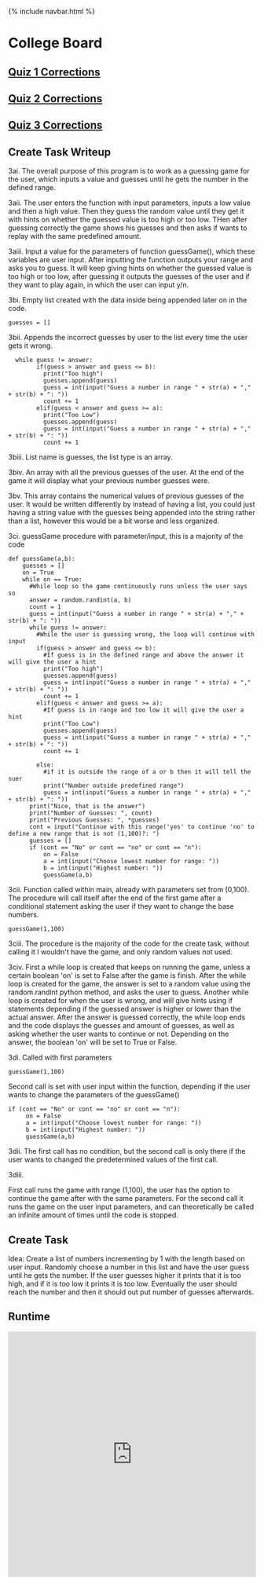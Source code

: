 {% include navbar.html %}



# College Board 

## [Quiz 1 Corrections](https://ninjabreadlord.github.io/Tri-3-Everitt-Cheng/tests/quiz1)
## [Quiz 2 Corrections](https://ninjabreadlord.github.io/Tri-3-Everitt-Cheng/tests/quiz2)
## [Quiz 3 Corrections](https://ninjabreadlord.github.io/Tri-3-Everitt-Cheng/tests/quiz3)



## Create Task Writeup

3ai. The overall purpose of this program is to work as a guessing game for the user, which inputs a value and guesses until he gets the number in the defined range. 

3aii. The user enters the function with input parameters, inputs a low value and then a high value. Then they guess the random value until they get it with hints on whether the guessed value is too high or too low. THen after guessing correctly the game shows his guesses and then asks if wants to replay with the same predefined amount.

3aiii. Input a value for the parameters of function guessGame(), which these variables are user input. After inputting the function outputs your range and asks you to guess. It will keep giving hints on whether the guessed value is too high or too low, after guessing it outputs the guesses of the user and if they want to play again, in which the user can input y/n. 

3bi. Empty list created with the data inside being appended later on in the code.

```
guesses = []
```

3bii. Appends the incorrect guesses by user to the list every time the user gets it wrong. 

```
  while guess != answer:
        if(guess > answer and guess <= b):
          print("Too high")
          guesses.append(guess)
          guess = int(input("Guess a number in range " + str(a) + "," + str(b) + ": "))
          count += 1
        elif(guess < answer and guess >= a):
          print("Too Low")
          guesses.append(guess)
          guess = int(input("Guess a number in range " + str(a) + "," + str(b) + ": "))
          count += 1
```

3biii. List name is guesses, the list type is an array.

3biv. An array with all the previous guesses of the user. At the end of the game it will display what your previous number guesses were. 

3bv. This array contains the numerical values of previous guesses of the user. It would be written differently by instead of having a list, you could just having a string value with the guesses being appended into the string rather than a list, however this would be a bit worse and less organized. 

3ci. guessGame procedure with parameter/input, this is a majority of the code

```
def guessGame(a,b):
    guesses = []
    on = True
    while on == True:
      #While loop so the game continuously runs unless the user says so
      answer = random.randint(a, b)
      count = 1
      guess = int(input("Guess a number in range " + str(a) + "," + str(b) + ": "))
      while guess != answer:
        #While the user is guessing wrong, the loop will continue with input
        if(guess > answer and guess <= b):
          #If guess is in the defined range and above the answer it will give the user a hint
          print("Too high")
          guesses.append(guess)
          guess = int(input("Guess a number in range " + str(a) + "," + str(b) + ": "))
          count += 1
        elif(guess < answer and guess >= a):
          #If guess is in range and too low it will give the user a hint
          print("Too Low")
          guesses.append(guess)
          guess = int(input("Guess a number in range " + str(a) + "," + str(b) + ": "))
          count += 1

        else:
          #if it is outside the range of a or b then it will tell the suer
          print("Number outside predefined range")
          guess = int(input("Guess a number in range " + str(a) + "," + str(b) + ": "))      
      print("Nice, that is the answer")
      print("Number of Guesses: ", count)
      print("Previous Guesses: ", *guesses)
      cont = input("Continue with this range('yes' to continue 'no' to define a new range that is not (1,100)?: ")
      guesses = []
      if (cont == "No" or cont == "no" or cont == "n"):
          on = False
          a = int(input("Choose lowest number for range: "))
          b = int(input("Highest number: "))
          guessGame(a,b)
```

3cii. Function called within main, already with parameters set from (0,100). The procedure will call itself after the end of the first game after a conditional statement asking the user if they want to change the base numbers. 
     

```
guessGame(1,100)
```

3ciii. The procedure is the majority of the code for the create task, without calling it I wouldn't have the game, and only random values not used.

3civ. First a while loop is created that keeps on running the game, unless a certain boolean 'on' is set to False after the game is finish. After the while loop is created for the game, the answer is set to a random value using the random.randint python method, and asks the user to guess. Another while loop is created for when the user is wrong, and will give hints using if statements depending if the guessed answer is higher or lower than the actual answer. After the answer is guessed correctly, the while loop ends and the code displays the guesses and amount of guesses, as well as asking whether the user wants to continue or not. Depending on the answer, the boolean 'on' will be set to True or False. 

3di.
Called with first parameters 
```
guessGame(1,100)
```
Second call is set with user input within the function, depending if the user wants to change the parameters of the guessGame()
```
if (cont == "No" or cont == "no" or cont == "n"):
     on = False
     a = int(input("Choose lowest number for range: "))
     b = int(input("Highest number: "))
     guessGame(a,b)
```

3dii. 
The first call has no condition, but the second call is only there if the user wants to changed the predetermined values of the first call.

3diii.

First call runs the game with range (1,100), the user has the option to continue the game after with the same parameters. For the second call it runs the game on the user input parameters, and can theoretically be called an infinite amount of times until the code is stopped. 


## Create Task
Idea: Create a list of numbers incrementing by 1 with the length based on user input. Randomly choose a number in this list and have the user guess until he gets the number. If the user guesses higher it prints that it is too high, and if it is too low it prints it is too low. Eventually the user should reach the number and then it should out put number of guesses afterwards. 

## Runtime
<iframe frameborder="0" width="100%" height="500px" src="https://replit.com/@EverittC/Create-Task?embed=True"></iframe>

